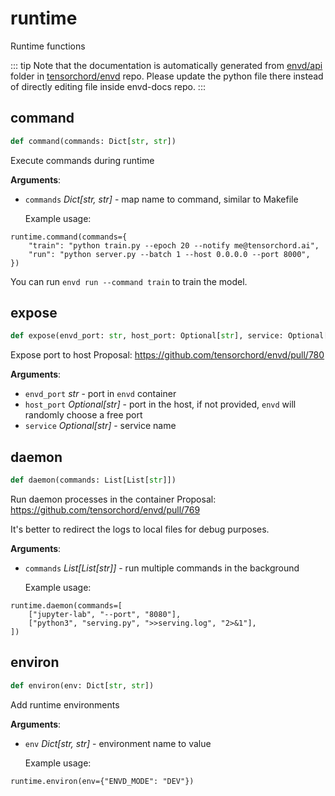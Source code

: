 # runtime

Runtime functions

::: tip
Note that the documentation is automatically generated from [envd/api](https://github.com/tensorchord/envd/tree/main/envd/api) folder
in [tensorchord/envd](https://github.com/tensorchord/envd/tree/main/envd/api) repo.
Please update the python file there instead of directly editing file inside envd-docs repo.
:::

## command

```python
def command(commands: Dict[str, str])
```

Execute commands during runtime

**Arguments**:

- `commands` _Dict[str, str]_ - map name to command, similar to Makefile
  
  Example usage:
```
runtime.command(commands={
    "train": "python train.py --epoch 20 --notify me@tensorchord.ai",
    "run": "python server.py --batch 1 --host 0.0.0.0 --port 8000",
})
```
  
  You can run `envd run --command train` to train the model.

## expose

```python
def expose(envd_port: str, host_port: Optional[str], service: Optional[str])
```

Expose port to host
Proposal: https://github.com/tensorchord/envd/pull/780

**Arguments**:

- `envd_port` _str_ - port in `envd` container
- `host_port` _Optional[str]_ - port in the host, if not provided, `envd` will
  randomly choose a free port
- `service` _Optional[str]_ - service name

## daemon

```python
def daemon(commands: List[List[str]])
```

Run daemon processes in the container
Proposal: https://github.com/tensorchord/envd/pull/769

It's better to redirect the logs to local files for debug purposes.

**Arguments**:

- `commands` _List[List[str]]_ - run multiple commands in the background
  
  Example usage:
```
runtime.daemon(commands=[
    ["jupyter-lab", "--port", "8080"],
    ["python3", "serving.py", ">>serving.log", "2>&1"],
])
```

## environ

```python
def environ(env: Dict[str, str])
```

Add runtime environments

**Arguments**:

- `env` _Dict[str, str]_ - environment name to value
  
  Example usage:
```
runtime.environ(env={"ENVD_MODE": "DEV"})
```

